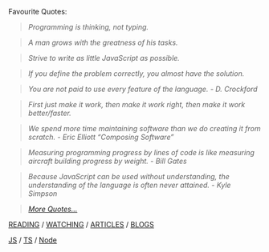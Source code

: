 Favourite Quotes:

> _Programming is thinking, not typing._

> _A man grows with the greatness of his tasks._

> _Strive to write as little JavaScript as possible._

> _If you define the problem correctly, you almost have the solution._

> _You are not paid to use every feature of the language. - D. Crockford_

> _First just make it work, then make it work right, then make it work better/faster._

> _We spend more time maintaining software than we do creating it from scratch. - Eric Elliott “Composing Software”_

> _Measuring programming progress by lines of code is like measuring aircraft building progress by weight. - Bill Gates_

> _Because JavaScript can be used without understanding, the understanding of the language is often never attained. - Kyle Simpson_

> _[More Quotes...](https://github.com/stepanenko/stepanenko/blob/master/quotes.md)_

[READING](https://github.com/stepanenko/stepanenko/blob/master/READING.md) / 
[WATCHING](https://github.com/stepanenko/stepanenko/blob/master/WATCHING.md) / 
[ARTICLES](https://github.com/stepanenko/stepanenko/blob/master/ARTICLES.md) / 
[BLOGS](https://github.com/stepanenko/stepanenko/blob/master/BLOGS.md)

[JS](https://github.com/stepanenko/javascript-info) / [TS](https://github.com/stepanenko/typescript-info) / [Node](https://github.com/stepanenko/nodejs-info)
